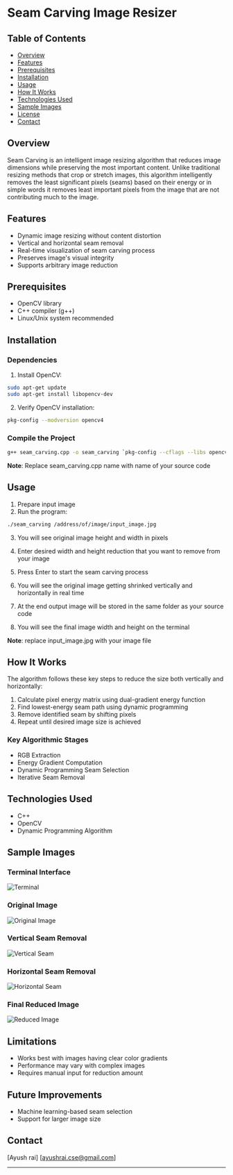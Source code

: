 # Seam Carving Image Resizer

## Table of Contents
- [Overview](#overview)
- [Features](#features)
- [Prerequisites](#prerequisites)
- [Installation](#installation)
- [Usage](#usage)
- [How It Works](#how-it-works)
- [Technologies Used](#technologies-used)
- [Sample Images](#sample-images)
- [License](#license)
- [Contact](#contact)

## Overview
Seam Carving is an intelligent image resizing algorithm that reduces image dimensions while preserving the most important content. Unlike traditional resizing methods that crop or stretch images, this algorithm intelligently removes the least significant pixels (seams) based on their energy or in simple words it removes least important pixels from the image that are not contributing much to the image.

## Features
- Dynamic image resizing without content distortion
- Vertical and horizontal seam removal
- Real-time visualization of seam carving process
- Preserves image's visual integrity
- Supports arbitrary image reduction

## Prerequisites
- OpenCV library
- C++ compiler (g++)
- Linux/Unix system recommended

## Installation

### Dependencies
1. Install OpenCV:
```bash
sudo apt-get update
sudo apt-get install libopencv-dev
```

2. Verify OpenCV installation:
```bash
pkg-config --modversion opencv4
```

### Compile the Project
```bash
g++ seam_carving.cpp -o seam_carving `pkg-config --cflags --libs opencv4`
```

**Note**: Replace seam_carving.cpp name with name of your source code

## Usage
1. Prepare input image
2. Run the program:
```bash
./seam_carving /address/of/image/input_image.jpg
```
3. You will see original image height and width in pixels

4. Enter desired width and height reduction that you want to remove from your image

5. Press Enter to start the seam carving process

6. You will see the original image getting shrinked vertically and horizontally in real time

7. At the end output image will be stored in the same folder as your source code 

8. You will see the final image width and height on the terminal

**Note**: replace input_image.jpg with your image file

## How It Works
The algorithm follows these key steps to reduce the size both vertically and horizontally:
1. Calculate pixel energy matrix using dual-gradient energy function
2. Find lowest-energy seam path using dynamic programming 
3. Remove identified seam by shifting pixels
4. Repeat until desired image size is achieved


### Key Algorithmic Stages
- RGB Extraction
- Energy Gradient Computation
- Dynamic Programming Seam Selection
- Iterative Seam Removal

## Technologies Used
- C++
- OpenCV
- Dynamic Programming Algorithm

## Sample Images
### Terminal Interface
![Terminal](commands.png)
### Original Image
![Original Image](original.jpeg)

### Vertical Seam Removal
![Vertical Seam](verticalSeam.png)

### Horizontal Seam Removal
![Horizontal Seam](horizontalSeam.png)

### Final Reduced Image
![Reduced Image](output.jpeg)

## Limitations
- Works best with images having clear color gradients
- Performance may vary with complex images
- Requires manual input for reduction amount

## Future Improvements
- Machine learning-based seam selection
- Support for larger image size 

## Contact
[Ayush rai]
[ayushrai.cse@gmail.com]

---

